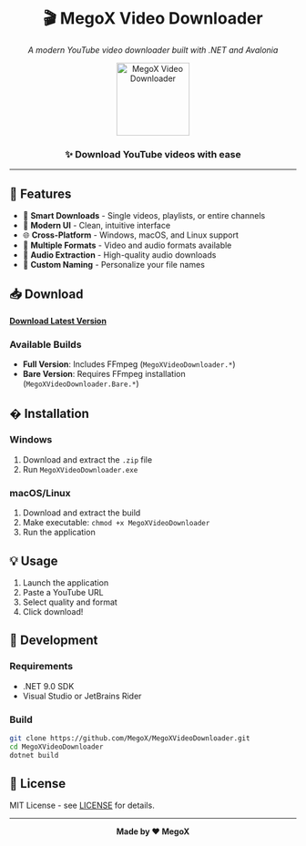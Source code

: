 <div align="center">

# 🎬 MegoX Video Downloader

*A modern YouTube video downloader built with .NET and Avalonia*

<img src="Assets/icon.ico" alt="MegoX Video Downloader" width="128" height="128">

### ✨ Download YouTube videos with ease

</div>

---

## 🚀 Features

- 🎯 **Smart Downloads** - Single videos, playlists, or entire channels
- 🎨 **Modern UI** - Clean, intuitive interface
- 🌐 **Cross-Platform** - Windows, macOS, and Linux support
- 📱 **Multiple Formats** - Video and audio formats available
- 🎵 **Audio Extraction** - High-quality audio downloads
- 📝 **Custom Naming** - Personalize your file names

## 📥 Download

**[Download Latest Version](https://github.com/MegoX/MegoXVideoDownloader/releases/latest)**

### Available Builds
- **Full Version**: Includes FFmpeg (`MegoXVideoDownloader.*`)
- **Bare Version**: Requires FFmpeg installation (`MegoXVideoDownloader.Bare.*`)

## �️ Installation

### Windows
1. Download and extract the `.zip` file
2. Run `MegoXVideoDownloader.exe`

### macOS/Linux
1. Download and extract the build
2. Make executable: `chmod +x MegoXVideoDownloader`
3. Run the application

## 💡 Usage

1. Launch the application
2. Paste a YouTube URL
3. Select quality and format
4. Click download!

## 🔧 Development

### Requirements
- .NET 9.0 SDK
- Visual Studio or JetBrains Rider

### Build
```bash
git clone https://github.com/MegoX/MegoXVideoDownloader.git
cd MegoXVideoDownloader
dotnet build
```

## 📄 License

MIT License - see [LICENSE](LICENSE) for details.

---

<div align="center">

**Made by ❤️ MegoX**

</div>


